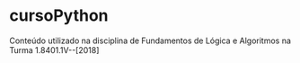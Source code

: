 # cursoPython
Conteúdo utilizado na disciplina de Fundamentos de Lógica e Algoritmos na Turma 1.8401.1V--[2018]
